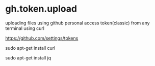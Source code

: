 # gh.token.upload
uploading files using github personal access token(classic) from any terminal using curl


https://github.com/settings/tokens



sudo apt-get install curl


sudo apt-get install jq
